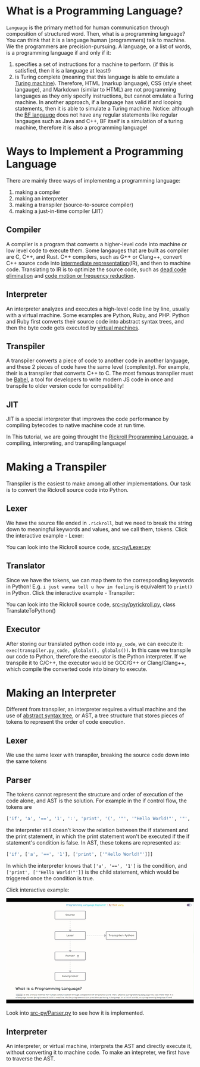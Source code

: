 # What is a Programming Language?
`Language` is the primary method for human communication through composition of structured word.
Then, what is a programming language? You can think that it is a language human (programmers) talk to machine.
We the programmers are precision-pursuing. A language, or a list of words, is a programming language if and only if it:
1. specifies a set of instructions for a machine to perform. (if this is satisfied, then it is a language at least!)
2. is Turing complete (meaning that this language is able to emulate a [Turing machine](https://wikipedia.org/wiki/Turing_machine)).
Therefore, HTML (markup language), CSS (style sheet langauge), and Markdown (similar to HTML) are not programming languages as they only specify instructions, but cannot emulate a Turing machine. In another approach, if a language has valid if and looping statements, then it is able to simulate a Turing machine. Notice: although the [BF langauge](https://wikipedia.org/wiki/Brainfuck) does not have any regular statements like regular langauges such as Java and C++, BF itself is a simulation of a turing machine, therefore it is also a programming language!

# Ways to Implement a Programming Language
There are mainly three ways of implementng a programming language:
1. making a compiler
2. making an interpreter
3. making a transpiler (source-to-source compiler)
4. making a just-in-time compiler (JIT)
## Compiler
A compiler is a program that converts a higher-level code into machine or low level code to execute them.
Some langauges that are built as compiler are C, C++, and Rust.
C++ compilers, such as G++ or Clang++, convert C++ source code into [intermediate representation](https://en.wikipedia.org/wiki/Intermediate_representation#:~:text=An%20intermediate%20representation%20(IR)%20is,such%20as%20optimization%20and%20translation.)(IR), and then to machine code. Translating to IR is to optimize the source code, such as [dead code elimination](https://en.wikipedia.org/wiki/Dead-code_elimination) and [code motion or frequency reduction](https://www.geeksforgeeks.org/frequency-reduction-in-code-optimization).
## Interpreter
An interpreter analyzes and executes a high-level code line by line, usually with a virtual machine. Some examples are Python, Ruby, and PHP. Python and Ruby first converts their source code into abstract syntax trees, and then the byte code gets executed by [virtual machines](https://medium.com/@principledminds/virtual-machines-explained-5578371195f#:~:text=Summary-,Virtual%20machines%20are%20programs%20that%20compile%20an%20intermediate%20language%20down,compilers%20for%20each%20individual%20language.).
## Transpiler
A transpiler converts a piece of code to another code in another language, and these 2 pieces of code have the same level (complexity). For example, their is a transpiler that converts C++ to C. The most famous transpiler must be [Babel](https://babeljs.io/), a tool for developers to write modern JS code in once and transpile to older version code for compatibility!
## JIT
JIT is a special interpreter that improves the code performance by compiling bytecodes to native machine code at run time.

In This tutorial, we are going throught the [Rickroll Programming Language](https://github.com/Rick-Lang/rickroll-lang), a compiling, interpreting, and transpiling language!


# Making a Transpiler
Transpiler is the easiest to make among all other implementations. Our task is to convert the Rickroll source code into Python.
## Lexer
We have the source file ended in `.rickroll`, but we need to break the string down to meaningful keywords and values, and we call them, tokens. Click the interactive example - Lexer:

You can look into the Rickroll source code, [src-py/Lexer.py](https://github.com/Rick-Lang/rickroll-lang/blob/main/src/Lexer.py)
## Translator
Since we have the tokens, we can map them to the corresponding keywords in Python! E.g. `i just wanna tell u how im feeling` is equivalent to `print()` in Python. Click the interactive example - Transpiler:

You can look into the Rickroll source code, [src-py/pyrickroll.py](https://github.com/Rick-Lang/rickroll-lang/blob/main/src/pyrickroll.py), class TranslateToPython()

## Executor
After storing our translated python code into `py_code`, we can execute it: `exec(transpiler.py_code, globals(), globals())`. In this case we transpile our code to Python, therefore the executor is the Python interpreter. If we transpile it to C/C++, the executor would be GCC/G++ or Clang/Clang++, which compile the converted code into binary to execute.

# Making an Interpreter
Different from transpiler, an interpreter requires a virtual machine and the use of [abstract syntax tree](https://medium.com/basecs/leveling-up-ones-parsing-game-with-asts-d7a6fc2400ff), or AST, a tree structure that stores pieces of tokens to represent the order of code execution.

## Lexer
We use the same lexer with transpiler, breaking the source code down into the same tokens

## Parser
The tokens cannot represent the structure and order of execution of the code alone, and AST is the solution. For example in the if control flow, the tokens are
```python
['if', 'a', '==', '1', ':', 'print', '(', '"', '"Hello World!"', '"', ')']
```
the interpreter still doesn't know the relation between the if statement and the print statement, in which the print statement won't be executed if the if statement's condition is false. In AST, these tokens are represented as:
```python
['if', ['a', '==', '1'], ['print', ['"Hello World!"']]]
```
In which the interpreter knows that `['a', '==', '1']` is the condition, and `['print', ['"Hello World!"']]` is the child statement, which would be triggered once the condition is true.

Click interactive example:

![](Parser_eg.gif)

Look into [src-py/Parser.py](https://github.com/Rick-Lang/rickroll-lang/blob/main/src/Parser.py) to see how it is implemented.

## Interpreter
An interpreter, or virtual machine, interprets the AST and directly execute it, without converting it to machine code. To make an intepreter, we first have to traverse the AST.